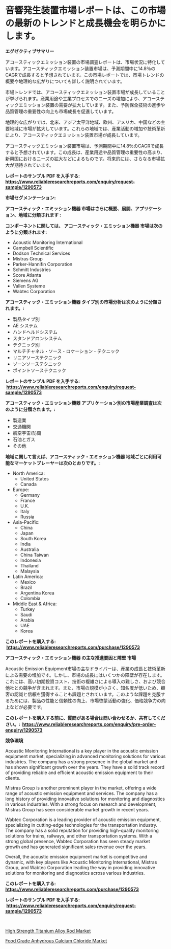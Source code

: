 <p><h1>音響発生装置市場レポートは、この市場の最新のトレンドと成長機会を明らかにします。</h1></p><p><strong>エグゼクティブサマリー</strong></p>
<p><p>アコースティックエミッション装置の市場調査レポートは、市場状況に特化しています。アコースティックエミッション装置市場は、予測期間中に14.8％のCAGRで成長すると予想されています。この市場レポートでは、市場トレンドの概要や地理的な広がりについても詳しく説明されています。</p><p>市場トレンドでは、アコースティックエミッション装置市場が成長していることが挙げられます。産業用途や工業プロセスでのニーズの増加により、アコースティックエミッション装置の需要が拡大しています。また、予防保全技術の進歩や品質管理の重要性の向上も市場成長を促進しています。</p><p>地理的な広がりでは、北米、アジア太平洋地域、欧州、アメリカ、中国などの主要地域に市場が拡大しています。これらの地域では、産業活動の増加や技術革新により、アコースティックエミッション装置市場が成長しています。</p><p>アコースティックエミッション装置市場は、予測期間中に14.8％のCAGRで成長すると予想されています。この成長は、産業用途や品質管理の重要性の高まり、新興国におけるニーズの拡大などによるものです。将来的には、さらなる市場拡大が期待されています。</p></p>
<p><strong>レポートのサンプル PDF を入手する: <a href="https://www.reliableresearchreports.com/enquiry/request-sample/1290573">https://www.reliableresearchreports.com/enquiry/request-sample/1290573</a></strong></p>
<p><strong>市場セグメンテーション:</strong></p>
<p><strong> アコースティック・エミッション機器 市場はさらに概要、展開、アプリケーション、地域に分類されます :</strong></p>
<p><strong>コンポーネントに関しては、 アコースティック・エミッション機器 市場は次のように分類されます: &nbsp;</strong></p>
<p><ul><li>Acoustic Monitoring International</li><li>Campbell Scientific</li><li>Dodson Technical Services</li><li>Mistras Group</li><li>Parker-Hannifin Corporation</li><li>Schmitt Industries</li><li>Score Atlanta</li><li>Siemens AG</li><li>Vallen Systeme</li><li>Wabtec Corporation</li></ul></p>
<p><strong> アコースティック・エミッション機器 タイプ別の市場分析は次のように分類されます。:</strong></p>
<p><ul><li>製品タイプ別</li><li>AE システム</li><li>ハンドヘルドシステム</li><li>スタンドアロンシステム</li><li>テクニック別</li><li>マルチチャネル・ソース・ロケーション・テクニック</li><li>リニアソーステクニック</li><li>ゾーンソーステクニック</li><li>ポイントソーステクニック</li></ul></p>
<p><strong>レポートのサンプル PDF を入手する: &nbsp;<a href="https://www.reliableresearchreports.com/enquiry/request-sample/1290573">https://www.reliableresearchreports.com/enquiry/request-sample/1290573</a></strong></p>
<p><strong> アコースティック・エミッション機器 アプリケーション別の市場産業調査は次のように分類されます。:</strong></p>
<p><ul><li>製造業</li><li>交通機関</li><li>航空宇宙/防衛</li><li>石油とガス</li><li>その他</li></ul></p>
<p><strong>地域に関して言えば、アコースティック・エミッション機器 地域ごとに利用可能なマーケットプレーヤーは次のとおりです。:</strong></p>
<p><ul>
    <li>
        North America:
        <ul>
            <li>United States</li>
            <li>Canada</li>
        </ul>
    </li>
    <li>
        Europe:
        <ul>
            <li>Germany</li>
            <li>France</li>
            <li>U.K.</li>
            <li>Italy</li>
            <li>Russia</li>
        </ul>
    </li>
    <li>
        Asia-Pacific:
        <ul>
            <li>China</li>
            <li>Japan</li>
            <li>South Korea</li>
            <li>India</li>
            <li>Australia</li>
            <li>China Taiwan</li>
            <li>Indonesia</li>
            <li>Thailand</li>
            <li>Malaysia</li>
        </ul>
    </li>
    <li>
        Latin America:
        <ul>
            <li>Mexico</li>
            <li>Brazil</li>
            <li>Argentina Korea</li>
            <li>Colombia</li>
        </ul>
    </li>
    <li>
        Middle East & Africa:
        <ul>
            <li>Turkey</li>
            <li>Saudi</li>
            <li>Arabia</li>
            <li>UAE</li>
            <li>Korea</li>
        </ul>
    </li>
    </ul></p>
<p><strong>このレポートを購入する: &nbsp;<a href="https://www.reliableresearchreports.com/purchase/1290573">https://www.reliableresearchreports.com/purchase/1290573</a></strong></p>
<p><strong>アコースティック・エミッション機器 の主な推進要因と障壁 市場</strong></p>
<p><p>Acoustic Emission Equipment市場の主なドライバーは、産業の成長と技術革新による需要の増加です。しかし、市場の成長にはいくつかの障壁が存在します。これには、高い初期投資コスト、技術の複雑さによる導入の難しさ、および競合他社との競争が含まれます。また、市場の規模が小さく、知名度が低いため、顧客の認識と信頼を獲得することも課題とされています。このような課題を克服するためには、製品の性能と信頼性の向上、市場啓蒙活動の強化、価格競争力の向上などが必要です。</p></p>
<p><strong>このレポートを購入する前に、質問がある場合は問い合わせるか、共有してください。:&nbsp; <a href="https://www.reliableresearchreports.com/enquiry/pre-order-enquiry/1290573">https://www.reliableresearchreports.com/enquiry/pre-order-enquiry/1290573</a></strong></p>
<p><strong>競争環境</strong></p>
<p><p>Acoustic Monitoring International is a key player in the acoustic emission equipment market, specializing in advanced monitoring solutions for various industries. The company has a strong presence in the global market and has shown significant growth over the years. They have a solid track record of providing reliable and efficient acoustic emission equipment to their clients.</p><p>Mistras Group is another prominent player in the market, offering a wide range of acoustic emission equipment and services. The company has a long history of providing innovative solutions for monitoring and diagnostics in various industries. With a strong focus on research and development, Mistras Group has seen considerable market growth in recent years.</p><p>Wabtec Corporation is a leading provider of acoustic emission equipment, specializing in cutting-edge technologies for the transportation industry. The company has a solid reputation for providing high-quality monitoring solutions for trains, railways, and other transportation systems. With a strong global presence, Wabtec Corporation has seen steady market growth and has generated significant sales revenue over the years.</p><p>Overall, the acoustic emission equipment market is competitive and dynamic, with key players like Acoustic Monitoring International, Mistras Group, and Wabtec Corporation leading the way in providing innovative solutions for monitoring and diagnostics across various industries.</p></p>
<p><strong>このレポートを購入する: &nbsp; <a href="https://www.reliableresearchreports.com/purchase/1290573">https://www.reliableresearchreports.com/purchase/1290573</a></strong></p>
<p><strong>レポートのサンプル PDF を入手する: &nbsp;<a href="https://www.reliableresearchreports.com/enquiry/request-sample/1290573">https://www.reliableresearchreports.com/enquiry/request-sample/1290573</a></strong><strong></strong></p>
<p>&nbsp;</p>
<p><p><a href="https://github.com/Glendatilghmankmgz0rbhwpy/Market-Research-Report-List-1/blob/main/high-strength-titanium-alloy-rod-market.md">High Strength Titanium Alloy Rod Market</a></p><p><a href="https://butternut-bug-553.notion.site/Food-Grade-Anhydrous-Calcium-Chloride-Market-Size-Reflecting-a-Forecast-Till-2031-Market-By-Type-B-20e63eee657b413695b12ed8ed67d225">Food Grade Anhydrous Calcium Chloride Market</a></p></p>